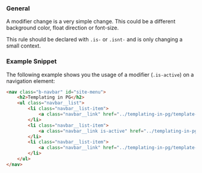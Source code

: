 ### General 


A modifier change is a very simple change. This could be a different background color, float direction or font-size. 

This rule should be declared with `.is-` or `.isnt-` and is only changing a small context.

### Example Snippet

The following example shows you the usage of a modifier (`.is-active`) on a navigation element: 

``` html
<nav class="b-navbar" id="site-menu">
	<h2>Templating in PG</h2>
	<ul class="navbar__list">
		<li class="navbar__list-item">
			<a class="navbar__link" href="../templating-in-pg/template-overview.html">Assemble Overview</a>
		</li>
		<li class="navbar__list-item">
			<a class="navbar__link is-active" href="../templating-in-pg/template-layouts.html">Assemble Standard Layouts</a>
		</li>
		<li class="navbar__list-item">
			<a class="navbar__link" href="../templating-in-pg/template-layouts--extended.html">Assemble Extended Layouts</a>
		</li>
	</ul>
</nav>
```

